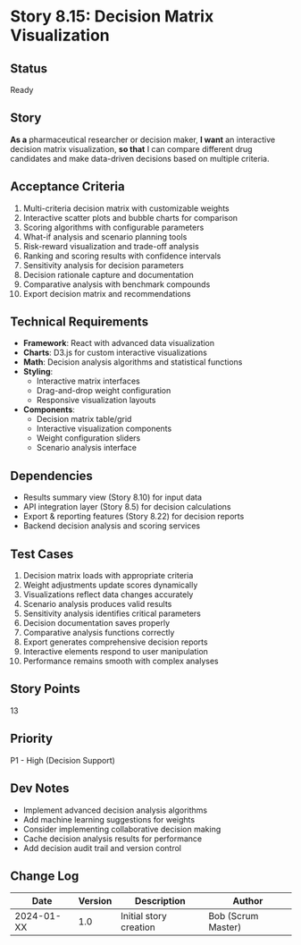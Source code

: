 # Story 8.15: Decision Matrix Visualization

## Status
Ready

## Story
**As a** pharmaceutical researcher or decision maker,
**I want** an interactive decision matrix visualization,
**so that** I can compare different drug candidates and make data-driven decisions based on multiple criteria.

## Acceptance Criteria
1. Multi-criteria decision matrix with customizable weights
2. Interactive scatter plots and bubble charts for comparison
3. Scoring algorithms with configurable parameters
4. What-if analysis and scenario planning tools
5. Risk-reward visualization and trade-off analysis
6. Ranking and scoring results with confidence intervals
7. Sensitivity analysis for decision parameters
8. Decision rationale capture and documentation
9. Comparative analysis with benchmark compounds
10. Export decision matrix and recommendations

## Technical Requirements
- **Framework**: React with advanced data visualization
- **Charts**: D3.js for custom interactive visualizations
- **Math**: Decision analysis algorithms and statistical functions
- **Styling**:
  - Interactive matrix interfaces
  - Drag-and-drop weight configuration
  - Responsive visualization layouts
- **Components**:
  - Decision matrix table/grid
  - Interactive visualization components
  - Weight configuration sliders
  - Scenario analysis interface

## Dependencies
- Results summary view (Story 8.10) for input data
- API integration layer (Story 8.5) for decision calculations
- Export & reporting features (Story 8.22) for decision reports
- Backend decision analysis and scoring services

## Test Cases
1. Decision matrix loads with appropriate criteria
2. Weight adjustments update scores dynamically
3. Visualizations reflect data changes accurately
4. Scenario analysis produces valid results
5. Sensitivity analysis identifies critical parameters
6. Decision documentation saves properly
7. Comparative analysis functions correctly
8. Export generates comprehensive decision reports
9. Interactive elements respond to user manipulation
10. Performance remains smooth with complex analyses

## Story Points
13

## Priority
P1 - High (Decision Support)

## Dev Notes
- Implement advanced decision analysis algorithms
- Add machine learning suggestions for weights
- Consider implementing collaborative decision making
- Cache decision analysis results for performance
- Add decision audit trail and version control

## Change Log
| Date | Version | Description | Author |
|------|---------|-------------|--------|
| 2024-01-XX | 1.0 | Initial story creation | Bob (Scrum Master) |